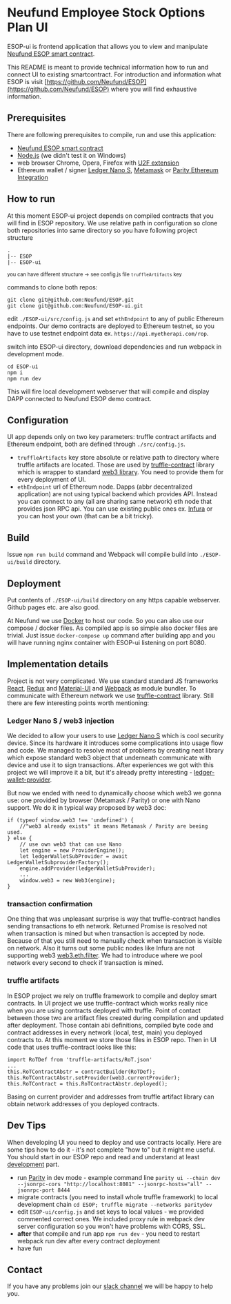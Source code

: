 # Neufund Employee Stock Options Plan UI 
ESOP-ui is frontend application that allows you to view and manipulate [Neufund ESOP smart contract](https://github.com/Neufund/ESOP).  
  
This README is meant to provide technical information how to run and connect UI to existing smartcontract. For
introduction and information what ESOP is visit [https://github.com/Neufund/ESOP](https://github.com/Neufund/ESOP) where
you will find exhaustive information. 

## Prerequisites
There are following prerequisites to compile, run and use this application:
  * [Neufund ESOP smart contract](https://github.com/Neufund/ESOP)  
  * [Node.js](https://nodejs.org/) (we didn't test it on Windows)
  * web browser Chrome, Opera, Firefox with [U2F extension](https://addons.mozilla.org/en-US/firefox/addon/u2f-support-add-on/)
  * Ethereum wallet / signer [Ledger Nano S](https://www.ledgerwallet.com/products/ledger-nano-s), [Metamask](https://metamask.io/)
or [Parity Ethereum Integration](https://chrome.google.com/webstore/detail/parity-ethereum-integrati/himekenlppkgeaoeddcliojfddemadig?)

## How to run
At this moment ESOP-ui project depends on compiled contracts that you will find in ESOP repository. We use relative path 
in configuration so clone both repositories into same directory so you have following project structure
    
    .
    |-- ESOP
    |-- ESOP-ui

<sup>you can have different structure -> see config.js file ```truffleArtifacts``` key </sup>

commands to clone both repos:

    git clone git@github.com:Neufund/ESOP.git
    git clone git@github.com:Neufund/ESOP-ui.git
    
edit ```./ESOP-ui/src/config.js``` and set ```ethEndpoint``` to any of public Ethereum endpoints. Our demo contracts are 
deployed to Ethereum testnet, so you have to use testnet endpoint data ex. ```https://api.myetherapi.com/rop```. 
    
switch into ESOP-ui directory, download dependencies and run webpack in development mode.

    cd ESOP-ui
    npm i  
    npm run dev

This will fire local development webserver that will compile and display DAPP connected to Neufund ESOP demo contract.    

## Configuration
UI app depends only on two key parameters: truffle contract artifacts and Ethereum endpoint, both are defined through
 ```./src/config.js```. 
   
* ```truffleArtifacts``` key store absolute or relative path to directory where truffle artifacts are located.
Those are used by [truffle-contract](https://github.com/trufflesuite/truffle-contract) library which is wrapper to
standard [web3 library](https://github.com/ethereum/wiki/wiki/JavaScript-API). You need to provide them for every
deployment of UI.   
* ```ethEndpoint``` url of Ethereum node. Dapps (abbr decentralized application) are not using typical backend
which provides API. Instead you can connect to any (all are sharing same network) eth node that provides json
RPC api. You can use existing public ones ex. [Infura](https://infura.io/) or you can host your own (that can be a bit
tricky).

## Build
Issue ```npm run build``` command and Webpack will compile build into ```./ESOP-ui/build``` directory. 

## Deployment
Put contents of ```./ESOP-ui/build``` directory on any https capable webserver. Github pages etc. are also good.
    
At Neufund we use [Docker](https://www.docker.com/) to host our code. So you can also use our compose / docker files.
As compiled app is so simple also docker files are trivial. Just issue ```docker-compose up``` command after building app
and you will have running nginx container with ESOP-ui listening on port 8080.

## Implementation details
Project is not very complicated. We use standard standard JS frameworks [React](https://facebook.github.io/react/),
[Redux](http://redux.js.org/) and [Material-UI](http://www.material-ui.com/) and [Webpack](https://webpack.js.org/)
as module bundler. To communicate with Ethereum network we use [truffle-contract](https://github.com/trufflesuite/truffle-contract)
library. Still there are few interesting points worth mentioning:

### Ledger Nano S / web3 injection
We decided to allow your users to use [Ledger Nano S](https://www.ledgerwallet.com/products/ledger-nano-s) which is cool
security device. Since its hardware it introduces some complications into usage flow and code.
We managed to resolve most of problems by creating neat library which expose standard web3 object that underneath
communicate with device and use it to sign transactions. After experiences we got with this project we will improve
it a bit, but it's already pretty interesting - [ledger-wallet-provider](https://github.com/Neufund/ledger-wallet-provider).

But now we ended with need to dynamically choose which web3 we gonna use: one provided by browser (Metamask / Parity) or one
with Nano support. We do it in typical way proposed by web3 doc:  

    if (typeof window.web3 !== 'undefined') {
        //"web3 already exists" it means Metamask / Parity are beeing used.
    } else {
        // use own web3 that can use Nano
        let engine = new ProviderEngine();
        let ledgerWalletSubProvider = await LedgerWalletSubproviderFactory();
        engine.addProvider(ledgerWalletSubProvider);
        ...
        window.web3 = new Web3(engine);
    }

### transaction confirmation
One thing that was unpleasant surprise is way that truffle-contract handles sending transactions to eth network.
Returned Promise is resolved not when transaction is mined but when transaction is accepted by node. Because of that you 
still need to manually check when transaction is visible on network. Also it turns out some public nodes like Infura are
not supporting web3 [web3.eth.filter](https://github.com/ethereum/wiki/wiki/JavaScript-API#web3ethfilter). We had to
introduce where we pool network every second to check if transaction is mined.

### truffle artifacts
In ESOP project we rely on truffle framework to compile and deploy smart contracts. In UI project we use truffle-contract 
which works really nice when you are using contracts deployed with truffle. Point of contact between those two are artifact
files created  during compilation and updated after deployment. Those contain abi definitions, compiled byte code and
contract addresses in every network (local, test, main) you deployed contracts to. At this moment we store those files
in ESOP repo. Then in UI code that uses truffle-contract looks like this:  

    import RoTDef from 'truffle-artifacts/RoT.json'
    ...
    this.RoTContractAbstr = contractBuilder(RoTDef);
    this.RoTContractAbstr.setProvider(web3.currentProvider);
    this.RoTContract = this.RoTContractAbstr.deployed();

Basing on current provider and addresses from truffle artifact library can obtain network addresses of you deployed contracts.

## Dev Tips
When developing UI you need to deploy and use contracts locally. Here are some tips how to do it - it's not
complete "how to" but it might me useful. You should start in our ESOP repo and read and understand
at least [development](https://github.com/Neufund/ESOP#development) part.
  
* run [Parity](https://parity.io/) in dev mode - example command line ```parity ui --chain dev --jsonrpc-cors "http://localhost:8081" --jsonrpc-hosts="all" --jsonrpc-port 8444 ```
* migrate contracts (you need to install whole truffle framework) to local development chain ```cd ESOP; truffle migrate --networks paritydev```
* edit ```ESOP-ui/config.js``` and set keys to local values - we provided commented correct ones. We included proxy rule in
webpack dev server configuration so you won't have problems with CORS, SSL.
* **after** that compile and run app ```npm run dev``` - you need to restart webpack run dev after every contract deployment
* have fun

## Contact
If you have any problems join our [slack channel](https://neufundorg.signup.team) we will be happy to help you.
